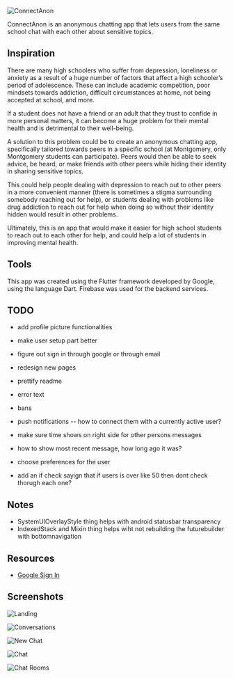 ![ConnectAnon](https://github.com/antz22/AnonymousChatApp/blob/master/screenshots/hero.png)

ConnectAnon is an anonymous chatting app that lets users from the same school chat with each other about sensitive topics.

## Inspiration

There are many high schoolers who suffer from depression, loneliness or anxiety as a result of a huge number of factors that affect a high schooler’s period of adolescence. These can include academic competition, poor mindsets towards addiction, difficult circumstances at home, not being accepted at school, and more. 

If a student does not have a friend or an adult that they trust to confide in more personal matters, it can become a huge problem for their mental health and is detrimental to their well-being.

A solution to this problem could be to create an anonymous chatting app, specifically tailored towards peers in a specific school (at Montgomery, only Montgomery students can participate). Peers would then be able to seek advice, be heard, or make friends with other peers while hiding their identity in sharing sensitive topics.

This could help people dealing with depression to reach out to other peers in a more convenient manner (there is sometimes a stigma surrounding somebody reaching out for help), or students dealing with problems like drug addiction to reach out for help when doing so without their identity hidden would result in other problems.

Ultimately, this is an app that would make it easier for high school students to reach out to each other for help, and could help a lot of students in improving mental health.

## Tools

This app was created using the Flutter framework developed by Google, using the language Dart. Firebase was used for the backend services.

## TODO

- add profile picture functionalities
- make user setup part better
- figure out sign in through google or through email
- redesign new pages
- prettify readme

- error text
- bans
- push notifications -- how to connect them with a currently active user?

- make sure time shows on right side for other persons messages
- how to show most recent message, how long ago it was?
- choose preferences for the user
- add an if check sayign that if users is over like 50 then dont check thorugh each one?

## Notes

- SystemUIOverlayStyle thing helps with android statusbar transparency
- IndexedStack and Mixin thing helps wiht not rebuilding the futurebuilder with bottomnavigation

## Resources

- [Google Sign In](https://medium.com/flutter-community/flutter-implementing-google-sign-in-71888bca24edn)

## Screenshots

![Landing](https://github.com/antz22/AnonymousChatApp/blob/master/screenshots/landing.png)

![Conversations](https://github.com/antz22/AnonymousChatApp/blob/master/screenshots/conversations.png)

![New Chat](https://github.com/antz22/AnonymousChatApp/blob/master/screenshots/new_chat.png)

![Chat](https://github.com/antz22/AnonymousChatApp/blob/master/screenshots/chat.png)

![Chat Rooms](https://github.com/antz22/AnonymousChatApp/blob/master/screenshots/chat_rooms.png)
